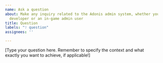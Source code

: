 ```yaml
---
name: Ask a question
about: Make any inquiry related to the Adonis admin system, whether you're a game
  developer or an in-game admin user
title: Question
labels: "❔ question"
assignees: ''

---
```


[Type your question here. Remember to specify the context and what exactly you want to achieve, if applicable!]
